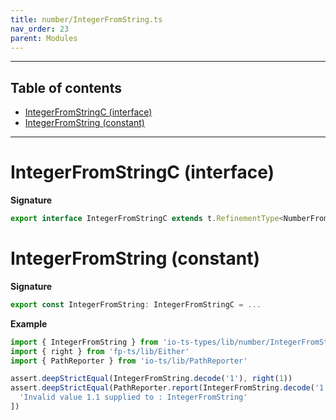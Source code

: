 ```yaml
---
title: number/IntegerFromString.ts
nav_order: 23
parent: Modules
---
```


---

<h2 class="text-delta">Table of contents</h2>

- [IntegerFromStringC (interface)](#integerfromstringc-interface)
- [IntegerFromString (constant)](#integerfromstring-constant)

---

# IntegerFromStringC (interface)

**Signature**

```ts
export interface IntegerFromStringC extends t.RefinementType<NumberFromStringType, number, string, unknown> {}
```

# IntegerFromString (constant)

**Signature**

```ts
export const IntegerFromString: IntegerFromStringC = ...
```

**Example**

```ts
import { IntegerFromString } from 'io-ts-types/lib/number/IntegerFromString'
import { right } from 'fp-ts/lib/Either'
import { PathReporter } from 'io-ts/lib/PathReporter'

assert.deepStrictEqual(IntegerFromString.decode('1'), right(1))
assert.deepStrictEqual(PathReporter.report(IntegerFromString.decode('1.1')), [
  'Invalid value 1.1 supplied to : IntegerFromString'
])
```
